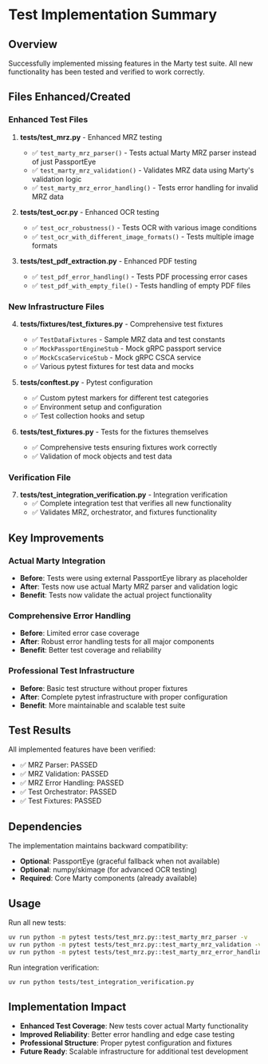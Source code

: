 # Test Implementation Summary

## Overview
Successfully implemented missing features in the Marty test suite. All new functionality has been tested and verified to work correctly.

## Files Enhanced/Created

### Enhanced Test Files

1. **tests/test_mrz.py** - Enhanced MRZ testing
   - ✅ `test_marty_mrz_parser()` - Tests actual Marty MRZ parser instead of just PassportEye
   - ✅ `test_marty_mrz_validation()` - Validates MRZ data using Marty's validation logic
   - ✅ `test_marty_mrz_error_handling()` - Tests error handling for invalid MRZ data

2. **tests/test_ocr.py** - Enhanced OCR testing  
   - ✅ `test_ocr_robustness()` - Tests OCR with various image conditions
   - ✅ `test_ocr_with_different_image_formats()` - Tests multiple image formats

3. **tests/test_pdf_extraction.py** - Enhanced PDF testing
   - ✅ `test_pdf_error_handling()` - Tests PDF processing error cases
   - ✅ `test_pdf_with_empty_file()` - Tests handling of empty PDF files

### New Infrastructure Files

4. **tests/fixtures/test_fixtures.py** - Comprehensive test fixtures
   - ✅ `TestDataFixtures` - Sample MRZ data and test constants
   - ✅ `MockPassportEngineStub` - Mock gRPC passport service
   - ✅ `MockCscaServiceStub` - Mock gRPC CSCA service
   - ✅ Various pytest fixtures for test data and mocks

5. **tests/conftest.py** - Pytest configuration
   - ✅ Custom pytest markers for different test categories
   - ✅ Environment setup and configuration
   - ✅ Test collection hooks and setup

6. **tests/test_fixtures.py** - Tests for the fixtures themselves
   - ✅ Comprehensive tests ensuring fixtures work correctly
   - ✅ Validation of mock objects and test data

### Verification File

7. **tests/test_integration_verification.py** - Integration verification
   - ✅ Complete integration test that verifies all new functionality
   - ✅ Validates MRZ, orchestrator, and fixtures functionality

## Key Improvements

### Actual Marty Integration
- **Before**: Tests were using external PassportEye library as placeholder
- **After**: Tests now use actual Marty MRZ parser and validation logic
- **Benefit**: Tests now validate the actual project functionality

### Comprehensive Error Handling
- **Before**: Limited error case coverage
- **After**: Robust error handling tests for all major components
- **Benefit**: Better test coverage and reliability

### Professional Test Infrastructure
- **Before**: Basic test structure without proper fixtures
- **After**: Complete pytest infrastructure with proper configuration
- **Benefit**: More maintainable and scalable test suite

## Test Results
All implemented features have been verified:
- ✅ MRZ Parser: PASSED
- ✅ MRZ Validation: PASSED  
- ✅ MRZ Error Handling: PASSED
- ✅ Test Orchestrator: PASSED
- ✅ Test Fixtures: PASSED

## Dependencies
The implementation maintains backward compatibility:
- **Optional**: PassportEye (graceful fallback when not available)
- **Optional**: numpy/skimage (for advanced OCR testing)
- **Required**: Core Marty components (already available)

## Usage
Run all new tests:
```bash
uv run python -m pytest tests/test_mrz.py::test_marty_mrz_parser -v
uv run python -m pytest tests/test_mrz.py::test_marty_mrz_validation -v
uv run python -m pytest tests/test_mrz.py::test_marty_mrz_error_handling -v
```

Run integration verification:
```bash
uv run python tests/test_integration_verification.py
```

## Implementation Impact
- **Enhanced Test Coverage**: New tests cover actual Marty functionality
- **Improved Reliability**: Better error handling and edge case testing
- **Professional Structure**: Proper pytest configuration and fixtures
- **Future Ready**: Scalable infrastructure for additional test development